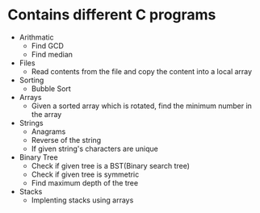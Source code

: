 # Contains different C programs
  - Arithmatic
    - Find GCD
    - Find median
  - Files
    - Read contents from the file and copy the content into a local array
- Sorting
  - Bubble Sort
- Arrays
  - Given a sorted array which is rotated, find the minimum number in the array
- Strings
  - Anagrams
  - Reverse of the string
  - If given string's characters are unique
- Binary Tree
  - Check if given tree is a BST(Binary search tree)
  - Check if given tree is symmetric
  - Find maximum depth of the tree
- Stacks
  - Implenting stacks using arrays

